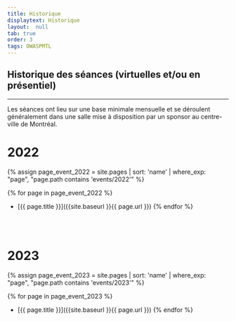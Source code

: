 ```yaml
---
title: Historique
displaytext: Historique
layout:  null
tab: true
order: 3
tags: OWASPMTL
---
```


## **Historique des séances (virtuelles et/ou en présentiel)**
-------------------------------------------------------------------
Les séances ont lieu sur une base minimale mensuelle et se déroulent généralement dans une salle mise à disposition par un sponsor au centre-ville de Montréal.

# 2022

{% assign page_event_2022 = site.pages | sort: 'name' | where_exp: "page", "page.path contains 'events/2022'" %}

{% for page in page_event_2022 %}
* [{{ page.title }}]({{site.baseurl }}{{ page.url }})
{% endfor %}

<br>
<br>

# 2023

{% assign page_event_2023 = site.pages | sort: 'name' | where_exp: "page", "page.path contains 'events/2023'" %}

{% for page in page_event_2023 %}
* [{{ page.title }}]({{site.baseurl }}{{ page.url }})
{% endfor %}